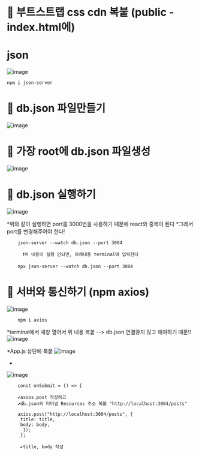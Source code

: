 # 🎀 부트스트랩 css cdn 복붙 (public - index.html에)

# json

![image](https://github.com/YENAZIGMINA/react_basic/assets/129706758/d96cfff2-819f-479e-ae97-e5da9c8ec8c3)

    npm i json-server
    
  
 # 🎀 db.json 파일만들기
![image](https://github.com/YENAZIGMINA/react_basic/assets/129706758/6a4fef8d-54bc-4683-b6b7-6904d7d1442b)


# 🎀 가장 root에 db.json 파일생성
![image](https://github.com/YENAZIGMINA/react_basic/assets/129706758/f14ee1fd-0992-47b1-85bb-517e8844a985)

# 🎀 db.json 실행하기
![image](https://github.com/YENAZIGMINA/react_basic/assets/129706758/9d3f83f7-9ba7-49bf-b603-939ab9b324a2)

*위와 같이 실행하면 port를 3000번을 사용하기 때문에 react와 중복이 된다
*그래서 port를 변경해주어야 한다!

        json-server --watch db.json --port 3004
        
          ❗위 내용이 실행 안되면, 아래내용 terminal에 입력한다
          
        npx json-server --watch db.json --port 3004
        
 # 🎀 서버와 통신하기 (npm axios)       
 ![image](https://github.com/YENAZIGMINA/react_basic/assets/129706758/82248f7f-0129-4043-93c0-300000a2afd7)
 
        npm i axios
        
 *terminal에서 새창 열어서 위 내용 복붙 --> db.json 연결끊지 않고 해야하기 때문!!
 ![image](https://github.com/YENAZIGMINA/react_basic/assets/129706758/48fd60d0-2dff-4a7c-8075-4ead3b0da706)

*App.js 상단에 복붙
![image](https://github.com/YENAZIGMINA/react_basic/assets/129706758/f5954cff-0685-495d-b807-61cc1936069c)

*
![image](https://github.com/YENAZIGMINA/react_basic/assets/129706758/a854000d-0684-4d65-b05b-ac82c87bf5a7)

        const onSubmit = () => {
        
        ✔axios.post 작성하고
        ✔db.json의 터미널 Resources 주소 복붙 "http://localhost:3004/posts"
        
        axios.post("http://localhost:3004/posts", {
         title: title,
         body: body,
          });
         };
         
         ✔title, body 작성
